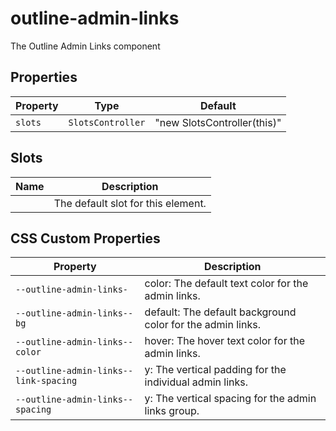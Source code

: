 # outline-admin-links

The Outline Admin Links component

## Properties

| Property | Type              | Default                     |
|----------|-------------------|-----------------------------|
| `slots`  | `SlotsController` | "new SlotsController(this)" |

## Slots

| Name | Description                        |
|------|------------------------------------|
|      | The default slot for this element. |

## CSS Custom Properties

| Property                              | Description                                      |
|---------------------------------------|--------------------------------------------------|
| `--outline-admin-links-`              | color: The default text color for the admin links. |
| `--outline-admin-links--bg`           | default: The default background color for the admin links. |
| `--outline-admin-links--color`        | hover: The hover text color for the admin links. |
| `--outline-admin-links--link-spacing` | y: The vertical padding for the individual admin links. |
| `--outline-admin-links--spacing`      | y: The vertical spacing for the admin links group. |
